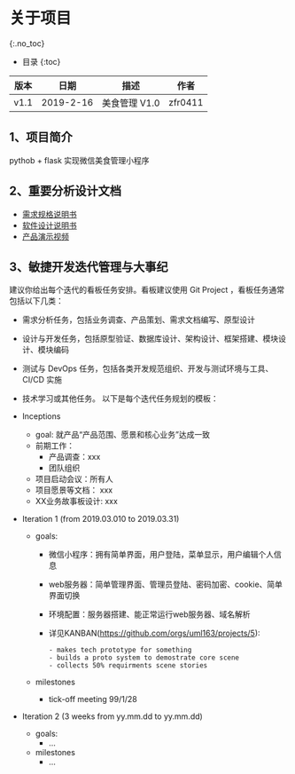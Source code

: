 # 关于项目
{:.no_toc}

* 目录
{:toc}

| 版本	|日期  | 描述	|作者
|------|-----------|-----|---
|v1.1|	2019-2-16|	美食管理 V1.0	|zfr0411

## 1、项目简介
pythob + flask 实现微信美食管理小程序

## 2、重要分析设计文档
* [需求规格说明书](...)
* [软件设计说明书](...)
* [产品演示视频]()

## 3、敏捷开发迭代管理与大事纪

建议你给出每个迭代的看板任务安排。看板建议使用 Git Project ，看板任务通常包括以下几类：

* 需求分析任务，包括业务调查、产品策划、需求文档编写、原型设计
* 设计与开发任务，包括原型验证、数据库设计、架构设计、框架搭建、模块设计、模块编码
* 测试与 DevOps 任务，包括各类开发规范组织、开发与测试环境与工具、CI/CD 实施
* 技术学习或其他任务。
以下是每个迭代任务规划的模板：

* Inceptions
     - goal: 就产品“产品范围、愿景和核心业务”达成一致
     - 前期工作：
          - 产品调查：xxx
          - 团队组织
     - 项目启动会议：所有人
     - 项目愿景等文档： xxx
     - XX业务故事板设计: xxx

* Iteration 1 (from 2019.03.010 to 2019.03.31)

     - goals:

          - 微信小程序：拥有简单界面，用户登陆，菜单显示，用户编辑个人信息
          - web服务器：简单管理界面、管理员登陆、密码加密、cookie、简单界面切换
          - 环境配置：服务器搭建、能正常运行web服务器、域名解析

         - 详见KANBAN(https://github.com/orgs/uml163/projects/5):

               - makes tech prototype for something
               - builds a proto system to demostrate core scene
               - collects 50% requirments scene stories
     - milestones
         - tick-off meeting 99/1/28

* Iteration 2 (3 weeks from yy.mm.dd to yy.mm.dd)
    - goals:
         - …
    - milestones
         - …

